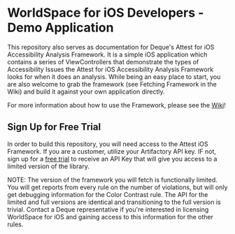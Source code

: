# WorldSpace for iOS Developers - Demo Application
This repository also serves as documentation for Deque's Attest for iOS Accessibility Analysis Framework. It is a simple iOS application which contains a series of ViewControllers that demonstrate the types of Accessibility Issues the Attest for iOS Accessibility Analysis Framework looks for when it does an analysis. While being an easy place to start, you are also welcome to grab the framework (see Fetching Framework in the Wiki) and build it against your own application directly.

For more information about how to use the Framework, please see the [Wiki](https://github.com/dequelabs/Worldspace-for-iOS/wiki/)!

## Sign Up for Free Trial

In order to build this repository, you will need access to the Attest iOS Framework. If you are a customer, utilize your Artifactory API key. IF not, sign up for a [free trial](https://accessibility.deque.com/ios-accessibility-testing-free-trial) to receive an API Key that will give you access to a limited version of the library.

NOTE: The version of the framework you will fetch is functionally limited. You will get reports from every rule on the number of violations, but will only get debugging information for the Color Contrast rule. The API for the limited and full versions are identical and transitioning to the full version is trivial. Contact a Deque representative if you're interested in licensing WorldSpace for iOS and gaining access to this information for the other rules.